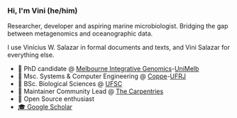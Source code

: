 ### Hi, I'm Vini (he/him)

Researcher, developer and aspiring marine microbiologist. Bridging the gap between metagenomics and oceanographic data.

I use Vinícius W. Salazar in formal documents and texts, and Vini Salazar for everything else.

- 🦘  PhD candidate @ [Melbourne Integrative Genomics](https://sites.research.unimelb.edu.au/integrative-genomics/)-[UniMelb](https://www.unimelb.edu.au/)
- 💾  Msc. Systems & Computer Engineering @ [Coppe](https://www.coppe.ufrj.br/)-[UFRJ](https://ufrj.br/)
- 🌱  BSc. Biological Sciences @ [UFSC](http://ufsc.br/)
- 🔨  Maintainer Community Lead @ [The Carpentries](https://carpentries.org/)
- 🐧  Open Source enthusiast
- [🎓 Google Scholar](https://scholar.google.com/citations?user=P6xo0BsAAAAJ)

